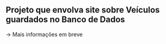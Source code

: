 ## Projeto que envolva site sobre Veículos guardados no Banco de Dados

-> Mais informações em breve
